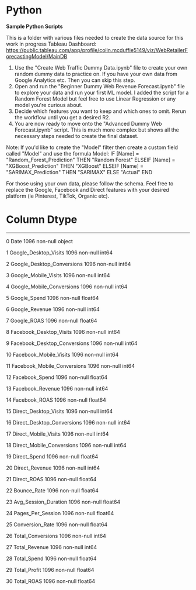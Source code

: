 # Python
**Sample Python Scripts**

This is a folder with various files needed to create the data source for this work in progress Tableau Dashboard: 
https://public.tableau.com/app/profile/colin.mcduffie5149/viz/WebRetailerForecastingModel/MainDB

1) Use the "Create Web Traffic Dummy Data.ipynb" file to create your own random dummy data to practice on. If you have your own data from Google Analytics etc. Then you can skip this step.
2) Open and run the "Beginner Dummy Web Revenue Forecast.ipynb" file to explore your data and run your first ML model. I added the script for a Random Forest Model but feel free to use Linear Regression or any model you're curious about.
3) Decide which features you want to keep and which ones to omit. Rerun the workflow until you get a desired R2.
4) You are now ready to move onto the "Advanced Dummy Web Forecast.ipynb" script. This is much more complex but shows all the necessary steps needed to create the final dataset.

Note: If you'd like to create the "Model" filter then create a custom field called "Model" and use the formula
Model: 
IF [Name] = "Random_Forest_Prediction" THEN "Random Forest"
ELSEIF [Name] = "XGBoost_Prediction" THEN "XGBoost"
ELSEIF [Name] = "SARIMAX_Prediction" THEN "SARIMAX"
ELSE "Actual" END


For those using your own data, please follow the schema. Feel free to replace the Google, Facebook and Direct features with your desired platform (ie Pinterest, TikTok, Organic etc). 

 #   Column                      Dtype  
---  ------                        --------------  -----  
 0   Date                          1096 non-null   object 
 
 1   Google_Desktop_Visits         1096 non-null   int64 
 
 2   Google_Desktop_Conversions    1096 non-null   int64 
 
 3   Google_Mobile_Visits          1096 non-null   int64 
 
 4   Google_Mobile_Conversions     1096 non-null   int64  
 
 5   Google_Spend                  1096 non-null   float64
 
 6   Google_Revenue                1096 non-null   int64  
 
 7   Google_ROAS                   1096 non-null   float64
 
 8   Facebook_Desktop_Visits       1096 non-null   int64  
 
 9   Facebook_Desktop_Conversions  1096 non-null   int64  
 
 10  Facebook_Mobile_Visits        1096 non-null   int64 
 
 11  Facebook_Mobile_Conversions   1096 non-null   int64  
 
 12  Facebook_Spend                1096 non-null   float64
 
 13  Facebook_Revenue              1096 non-null   int64  
 
 14  Facebook_ROAS                 1096 non-null   float64
 
 15  Direct_Desktop_Visits         1096 non-null   int64  
 
 16  Direct_Desktop_Conversions    1096 non-null   int64  
 
 17  Direct_Mobile_Visits          1096 non-null   int64  
 
 18  Direct_Mobile_Conversions     1096 non-null   int64 
 
 19  Direct_Spend                  1096 non-null   float64
 
 20  Direct_Revenue                1096 non-null   int64  
 
 21  Direct_ROAS                   1096 non-null   float64
 
 22  Bounce_Rate                   1096 non-null   float64
 
 23  Avg_Session_Duration          1096 non-null   float64
 
 24  Pages_Per_Session             1096 non-null   float64
 
 25  Conversion_Rate               1096 non-null   float64
 
 26  Total_Conversions             1096 non-null   int64  
 
 27  Total_Revenue                 1096 non-null   int64  
 
 28  Total_Spend                   1096 non-null   float64
 
 29  Total_Profit                  1096 non-null   float64
 
 30  Total_ROAS                    1096 non-null   float64


